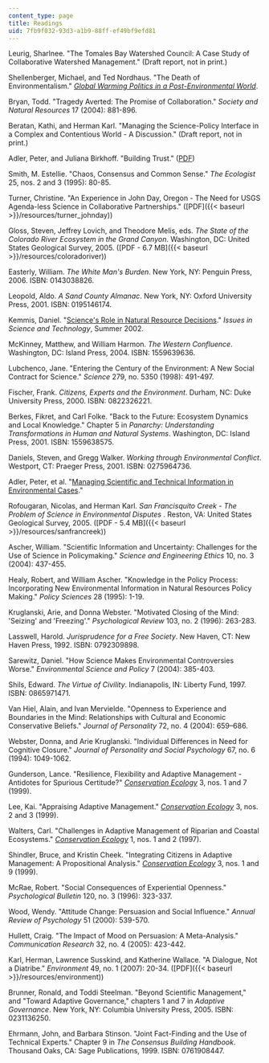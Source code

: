 ```yaml
---
content_type: page
title: Readings
uid: 7fb9f032-93d3-a1b9-88ff-ef49bf9efd81
---
```


Leurig, Sharlnee. "The Tomales Bay Watershed Council: A Case Study of Collaborative Watershed Management." (Draft report, not in print.)

Shellenberger, Michael, and Ted Nordhaus. "The Death of Environmentalism." [_Global Warming Politics in a Post-Environmental World_](http://www.grist.org/news/maindish/2005/01/13/doe-reprint/).

Bryan, Todd. "Tragedy Averted: The Promise of Collaboration." _Society and Natural Resources_ 17 (2004): 881-896.

Beratan, Kathi, and Herman Karl. "Managing the Science-Policy Interface in a Complex and Contentious World - A Discussion." (Draft report, not in print.)

Adler, Peter, and Juliana Birkhoff. "Building Trust." ([PDF](https://www.doi.gov/sites/doi.gov/files/uploads/building_trust_adler_birkhoff.pdf))

Smith, M. Estellie. "Chaos, Consensus and Common Sense." _The Ecologist_ 25, nos. 2 and 3 (1995): 80-85.

Turner, Christine. "An Experience in John Day, Oregon - The Need for USGS Agenda-less Science in Collaborative Partnerships." ([PDF]({{< baseurl >}}/resources/turner_johnday))

Gloss, Steven, Jeffrey Lovich, and Theodore Melis, eds. _The State of the Colorado River Ecosystem in the Grand Canyon_. Washington, DC: United States Geological Survey, 2005. ([PDF - 6.7 MB]({{< baseurl >}}/resources/coloradoriver))

Easterly, William. _The White Man's Burden_. New York, NY: Penguin Press, 2006. ISBN: 0143038826.

Leopold, Aldo. _A Sand County Almanac_. New York, NY: Oxford University Press, 2001. ISBN: 0195146174.

Kemmis, Daniel. "[Science's Role in Natural Resource Decisions](https://issues.org/p_kemmis/#:~:text=Collaborative%20efforts%20that%20rely%20on,resolving%20difficult%20land%20use%20issues.&text=This%20nexus%20was%20woven%20into,turn%20of%20the%20last%20century.)." _Issues in Science and Technology_, Summer 2002.

McKinney, Matthew, and William Harmon. _The Western Confluence_. Washington, DC: Island Press, 2004. ISBN: 1559639636.

Lubchenco, Jane. "Entering the Century of the Environment: A New Social Contract for Science." _Science_ 279, no. 5350 (1998): 491-497.

Fischer, Frank. _Citizens, Experts and the Environment_. Durham, NC: Duke University Press, 2000. ISBN: 0822326221.

Berkes, Fikret, and Carl Folke. "Back to the Future: Ecosystem Dynamics and Local Knowledge." Chapter 5 in _Panarchy: Understanding Transformations in Human and Natural Systems_. Washington, DC: Island Press, 2001. ISBN: 1559638575.

Daniels, Steven, and Gregg Walker. _Working through Environmental Conflict_. Westport, CT: Praeger Press, 2001. ISBN: 0275964736.

Adler, Peter, et al. "[Managing Scientific and Technical Information in Environmental Cases](http://www.mediate.com/)."

Rofougaran, Nicolas, and Herman Karl. _San Francisquito Creek - The Problem of Science in Environmental Disputes_ . Reston, VA: United States Geological Survey, 2005. ([PDF - 5.4 MB]({{< baseurl >}}/resources/sanfrancreek))

Ascher, William. "Scientific Information and Uncertainty: Challenges for the Use of Science in Policymaking." _Science and Engineering Ethics_ 10, no. 3 (2004): 437-455.

Healy, Robert, and William Ascher. "Knowledge in the Policy Process: Incorporating New Environmental Information in Natural Resources Policy Making." _Policy Sciences_ 28 (1995): 1-19.

Kruglanski, Arie, and Donna Webster. "Motivated Closing of the Mind: 'Seizing' and 'Freezing'." _Psychological Review_ 103, no. 2 (1996): 263-283.

Lasswell, Harold. _Jurisprudence for a Free Society_. New Haven, CT: New Haven Press, 1992. ISBN: 0792309898.

Sarewitz, Daniel. "How Science Makes Environmental Controversies Worse." _Environmental Science and Policy_ 7 (2004): 385-403.

Shils, Edward. _The Virtue of Civility_. Indianapolis, IN: Liberty Fund, 1997. ISBN: 0865971471.

Van Hiel, Alain, and Ivan Mervielde. "Openness to Experience and Boundaries in the Mind: Relationships with Cultural and Economic Conservative Beliefs." _Journal of Personality_ 72, no. 4 (2004): 659–686.

Webster, Donna, and Arie Kruglanski. "Individual Differences in Need for Cognitive Closure." _Journal of Personality and Social Psychology_ 67, no. 6 (1994): 1049-1062.

Gunderson, Lance. "Resilience, Flexibility and Adaptive Management - Antidotes for Spurious Certitude?" [_Conservation Ecology_](http://www.ecologyandsociety.org/vol3/iss1/art7) 3, nos. 1 and 7 (1999).

Lee, Kai. "Appraising Adaptive Management." [_Conservation Ecology_](http://www.ecologyandsociety.org/vol3/iss2/art3/) 3, nos. 2 and 3 (1999).

Walters, Carl. "Challenges in Adaptive Management of Riparian and Coastal Ecosystems." [_Conservation Ecology_](http://www.ecologyandsociety.org/vol1/iss2/art1/) 1, nos. 1 and 2 (1997).

Shindler, Bruce, and Kristin Cheek. "Integrating Citizens in Adaptive Management: A Propositional Analysis." [_Conservation Ecology_](http://www.ecologyandsociety.org/vol3/iss1/art9/) 3, nos. 1 and 9 (1999).

McRae, Robert. "Social Consequences of Experiential Openness." _Psychological Bulletin_ 120, no. 3 (1996): 323-337.

Wood, Wendy. "Attitude Change: Persuasion and Social Influence." _Annual Review of Psychology_ 51 (2000): 539-570.

Hullett, Craig. "The Impact of Mood on Persuasion: A Meta-Analysis." _Communication Research_ 32, no. 4 (2005): 423-442.

Karl, Herman, Lawrence Susskind, and Katherine Wallace. "A Dialogue, Not a Diatribe." _Environment_ 49, no. 1 (2007): 20-34. ([PDF]({{< baseurl >}}/resources/environment))

Brunner, Ronald, and Toddi Steelman. "Beyond Scientific Management," and "Toward Adaptive Governance," chapters 1 and 7 in _Adaptive Governance_. New York, NY: Columbia University Press, 2005. ISBN: 0231136250.

Ehrmann, John, and Barbara Stinson. "Joint Fact-Finding and the Use of Technical Experts." Chapter 9 in _The Consensus Building Handbook_. Thousand Oaks, CA: Sage Publications, 1999. ISBN: 0761908447.